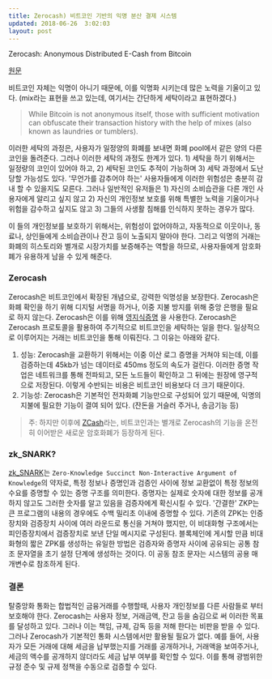 ```yaml
---
title: Zerocash) 비트코인 기반의 익명 분산 결제 시스템
updated: 2018-06-26  3:02:03
layout: post
---
```


Zerocash: Anonymous Distributed E-Cash from Bitcoin


[원문](https://ieeexplore.ieee.org/stamp/stamp.jsp?arnumber=6956581)

비트코인 자체는 익명이 아니기 때문에, 이를 익명화 시키는데 많은 노력을 기울이고 있다. (mix라는 표현을 쓰고 있는데, 여기서는 간단하게 세탁이라고 표현하겠다.)

>While Bitcoin is not anonymous itself, those with sufficient motivation can obfuscate their transaction history with the help of mixes (also known as laundries or tumblers).

이러한 세탁의 과정은, 사용자가 일정양의 화폐를 보내면 화폐 pool에서 같은 양의 다른 코인을 돌려준다. 그러나 이러한 세탁의 과정도 한계가 있다. 1) 세탁을 하기 위해서는 일정량의 코인이 있어야 하고, 2) 세탁된 코인도 추적이 가능하며 3) 세탁 과정에서 도난 당할 가능성도 있다. '무언가를 감추어야 하는' 사용자들에게 이러한 위험성은 충분히 감내 할 수 있을지도 모른다. 그러나 일반적인 유저들은 1) 자신의 소비습관을 다른 개인 사용자에게 알리고 싶지 않고 2) 자신의 개인정보 보호를 위해 특별한 노력을 기울이거나 위험을 감수하고 싶지도 않고 3) 그들의 사생활 침해를 인식하지 못하는 경우가 많다.

이 들의 개인정보를 보호하기 위해서는, 위험성이 없어야하고, 자동적으로 이웃이나, 동료나, 상인들에게 소비습관이나 잔고 등이 노출되지 말아야 한다. 그리고 익명의 거래는 화폐의 히스토리와 별개로 시장가치를 보증해주는 역할을 하므로, 사용자들에게 암호화폐가 유용하게 남을 수 있게 해준다.

### Zerocash

Zerocash은 비트코인에서 확장된 개념으로, 강력한 익명성을 보장한다. Zerocash은 화폐 확인을 하기 위해 디지털 서명을 하거나, 이중 지불 방지를 위해 중앙 은행을 필요로 하지 않는다. Zerocash은 이를 위해 [영지식증명](https://yceffort.github.io/2018/06/26/zero-knowledge-proof.html) 을 사용한다. Zerocash은 Zerocash 프로토콜을 활용하여 주기적으로 비트코인을 세탁하는 일을 한다. 일상적으로 이루어지는 거래는 비트코인을 통해 이뤄진다. 그 이유는 아래와 같다.

1. 성능: Zerocash을 교환하기 위해서는 이중 이산 로그 증명을 거쳐야 되는데, 이를 검증하는데 45kb가 넘는 데이터로 450ms 정도의 속도가 걸린다. 이러한 증명 작업은 네트워크를 통해 전파되고, 모든 노드들이 확인하고 그 뒤에는 원장에 영구적으로 저장된다. 이렇게 수반되는 비용은 비트코인 비용보다 더 크기 때문이다.
2. 기능성: Zerocash은 기본적인 전자화폐 기능만으로 구성되어 있기 때문에, 익명의 지불에 필요한 기능이 결여 되어 있다. (잔돈을 거슬러 주거나, 송금기능 등)

> 주: 하지만 이후에 [ZCash](https://z.cash/)라는, 비트코인과는 별개로 Zerocash의 기능을 온전히 이어받은 새로운 암호화폐가 등장하게 된다.

### zk_SNARK?

[zk_SNARK](https://z.cash/technology/zksnarks.html)는 `Zero-Knowledge Succinct Non-Interactive Argument of Knowledge`의 약자로, 특정 정보나 증명인과 검증인 사이에 정보 교환없이 특정 정보의 수요를 증명할 수 있는 증명 구조를 의미한다. 증명자는 실제로 숫자에 대한 정보를 공개하지 않고도 그러한 숫자를 알고 있음을 검증자에게 확신시킬 수 있다. '간결한' ZKP는 큰 프로그램의 내용의 경우에도 수백 밀리초 이내에 증명할 수 있다. 기존의 ZPK는 인증장치와 검증장치 사이에 여러 라운드로 통신을 거쳐야 했지만, 이 비대화형 구조에서는 피인증장치에서 검증장치로 보낸 단일 메시지로 구성된다. 블록체인에 게시할 만큼 비대화형의 짧은 ZPK를 생성하는 유일한 방법은 검증자와 증명자 사이에 공유되는 공통 참조 문자열을 초기 설정 단계에 생성하는 것이다. 이 공동 참조 문자는 시스템의 공용 매개변수로 참조하게 된다.

### 결론

탈중앙화 통화는 합법적인 금융거래를 수행할때, 사용자 개인정보를 다른 사람들로 부터 보호해야 한다. Zerocash는 사용자 정보, 거래금액, 잔고 등을 숨김으로 써 이러한 목표를 달성하고 있다. 그러나 이는 책임, 규제, 감독 등을 저해 한다는 비판을 받을 수 있다. 그러나 Zerocash가 기본적인 통화 시스템에서만 활용될 필요가 없다. 예를 들어, 사용자가 모든 거래에 대해 세금을 납부했는지를 거래를 공개하거나, 거래액을 보여주거나, 세금의 액수를 공개하지 않더라도 세금 납부 여부를 확인할 수 있다. 이를 통해 광범위한 규정 준수 및 규제 정책을 수동으로 검증할 수 있다.
